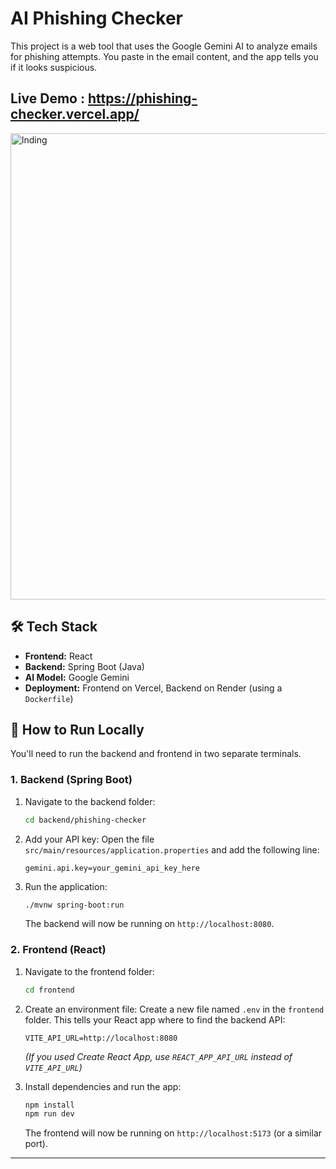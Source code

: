 # AI Phishing Checker

This project is a web tool that uses the Google Gemini AI to analyze emails for phishing attempts. You paste in the email content, and the app tells you if it looks suspicious.

## Live Demo : https://phishing-checker.vercel.app/
<img width="1900" height="746" alt="lnding" src="https://github.com/user-attachments/assets/a2344dbc-71ff-43c7-ad8d-a445e85cb696" />

## 🛠 Tech Stack

* **Frontend:** React
* **Backend:** Spring Boot (Java)
* **AI Model:** Google Gemini
* **Deployment:** Frontend on Vercel, Backend on Render (using a `Dockerfile`)



## 🏃 How to Run Locally

You'll need to run the backend and frontend in two separate terminals.

### 1. Backend (Spring Boot)

1.  Navigate to the backend folder:
    ```bash
    cd backend/phishing-checker
    ```

2.  Add your API key:
    Open the file `src/main/resources/application.properties` and add the following line:
    ```properties
    gemini.api.key=your_gemini_api_key_here
    ```

3.  Run the application:
    ```bash
    ./mvnw spring-boot:run
    ```
    The backend will now be running on `http://localhost:8080`.

### 2. Frontend (React)

1.  Navigate to the frontend folder:
    ```bash
    cd frontend
    ```

2.  Create an environment file:
    Create a new file named `.env` in the `frontend` folder. This tells your React app where to find the backend API:
    ```
    VITE_API_URL=http://localhost:8080
    ```
    *(If you used Create React App, use `REACT_APP_API_URL` instead of `VITE_API_URL`)*

3.  Install dependencies and run the app:
    ```bash
    npm install
    npm run dev
    ```
    The frontend will now be running on `http://localhost:5173` (or a similar port).

---

